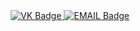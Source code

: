<div id="badges" align="center">
<a href= "https://vk.com/id560474747">
<img src = "https://img.shields.io/badge/VK-blue?style=for-the-badge&logo=VK&logoColor=white" alt="VK Badge"/>
  </a>
  <a href= "https://mail.google.com/mail/u/1/#inbox">
  <img scr= "https://img.shields.io/badge/EMAIL-red?style=for-the-badge&logo=Gmail&logoColor=white" alt="EMAIL Badge"/>
    </a>
  </div>
